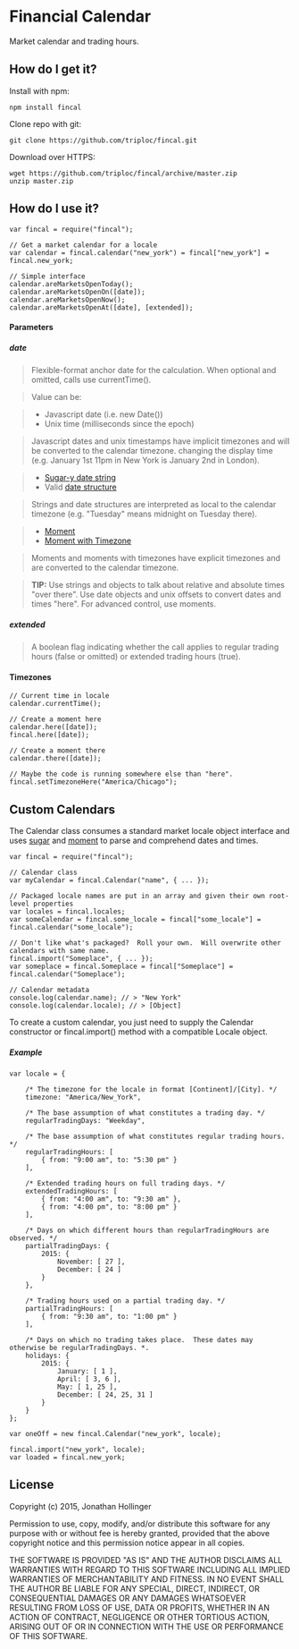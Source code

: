 # Financial Calendar

Market calendar and trading hours.

## How do I get it?

Install with npm:

    npm install fincal

Clone repo with git:

    git clone https://github.com/triploc/fincal.git

Download over HTTPS:

    wget https://github.com/triploc/fincal/archive/master.zip
    unzip master.zip

## How do I use it?

    var fincal = require("fincal");
    
    // Get a market calendar for a locale
    var calendar = fincal.calendar("new_york") = fincal["new_york"] = fincal.new_york;
    
    // Simple interface
    calendar.areMarketsOpenToday();
    calendar.areMarketsOpenOn([date]);
    calendar.areMarketsOpenNow();
    calendar.areMarketsOpenAt([date], [extended]);
    
#### Parameters

##### date
> Flexible-format anchor date for the calculation.  When optional and omitted, calls use currentTime().

> Value can be:

> * Javascript date (i.e. new Date())
> * Unix time (milliseconds since the epoch)

> Javascript dates and unix timestamps have implicit timezones and will be converted to the calendar timezone.
changing the display time (e.g. January 1st 11pm in New York is January 2nd in London).

> * [Sugar-y date string](http://sugarjs.com/dates)
> * Valid [date structure](http://momentjs.com/docs/#/parsing/object/)

> Strings and date structures are interpreted as local to the calendar timezone (e.g. "Tuesday" means midnight on Tuesday there).

> * [Moment](http://momentjs.com/docs/#/parsing/)
> * [Moment with Timezone](http://momentjs.com/timezone/docs/#/using-timezones/) 

> Moments and moments with timezones have explicit timezones and are converted to the calendar timezone.

> **TIP:** Use strings and objects to talk about relative and absolute times "over there".  Use date objects and unix offsets 
to convert dates and times "here".  For advanced control, use moments.


##### extended
> A boolean flag indicating whether the call applies to regular trading hours (false or omitted) or extended trading hours (true).


#### Timezones
    
    // Current time in locale
    calendar.currentTime();
    
    // Create a moment here
    calendar.here([date]);
    fincal.here([date]);
    
    // Create a moment there
    calendar.there([date]);
    
    // Maybe the code is running somewhere else than "here".
    fincal.setTimezoneHere("America/Chicago");


## Custom Calendars

The Calendar class consumes a standard market locale object interface and uses [sugar](http://sugarjs.com/dates) 
and [moment](http://momentjs.com/) to parse and comprehend dates and times.

    var fincal = require("fincal");
    
    // Calendar class
    var myCalendar = fincal.Calendar("name", { ... });
    
    // Packaged locale names are put in an array and given their own root-level properties
    var locales = fincal.locales;
    var someCalendar = fincal.some_locale = fincal["some_locale"] = fincal.calendar("some_locale");
    
    // Don't like what's packaged?  Roll your own.  Will overwrite other calendars with same name.
    fincal.import("Someplace", { ... });
    var someplace = fincal.Someplace = fincal["Someplace"] = fincal.calendar("Someplace");
    
    // Calendar metadata
    console.log(calendar.name); // > "New York"
    console.log(calendar.locale); // > [Object]

To create a custom calendar, you just need to supply the Calendar constructor or fincal.import() method 
with a compatible Locale object.

##### Example

    var locale = {
    
        /* The timezone for the locale in format [Continent]/[City]. */
        timezone: "America/New_York",
        
        /* The base assumption of what constitutes a trading day. */
        regularTradingDays: "Weekday",
        
        /* The base assumption of what constitutes regular trading hours. */
        regularTradingHours: [
            { from: "9:00 am", to: "5:30 pm" }
        ],
        
        /* Extended trading hours on full trading days. */
        extendedTradingHours: [
            { from: "4:00 am", to: "9:30 am" },
            { from: "4:00 pm", to: "8:00 pm" }
        ],
        
        /* Days on which different hours than regularTradingHours are observed. */
        partialTradingDays: {
            2015: {
                November: [ 27 ],
                December: [ 24 ]
            }
        },
        
        /* Trading hours used on a partial trading day. */
        partialTradingHours: [
            { from: "9:30 am", to: "1:00 pm" }
        ],
        
        /* Days on which no trading takes place.  These dates may otherwise be regularTradingDays. *.
        holidays: {
            2015: {
                January: [ 1 ],
                April: [ 3, 6 ],
                May: [ 1, 25 ],
                December: [ 24, 25, 31 ]
            }
        }
    };
    
    var oneOff = new fincal.Calendar("new_york", locale);
    
    fincal.import("new_york", locale);
    var loaded = fincal.new_york;

## License

Copyright (c) 2015, Jonathan Hollinger

Permission to use, copy, modify, and/or distribute this software for any purpose with or without fee is hereby granted, provided that the above copyright notice and this permission notice appear in all copies.

THE SOFTWARE IS PROVIDED "AS IS" AND THE AUTHOR DISCLAIMS ALL WARRANTIES WITH REGARD TO THIS SOFTWARE INCLUDING ALL IMPLIED WARRANTIES OF MERCHANTABILITY AND FITNESS. IN NO EVENT SHALL THE AUTHOR BE LIABLE FOR ANY SPECIAL, DIRECT, INDIRECT, OR CONSEQUENTIAL DAMAGES OR ANY DAMAGES WHATSOEVER RESULTING FROM LOSS OF USE, DATA OR PROFITS, WHETHER IN AN ACTION OF CONTRACT, NEGLIGENCE OR OTHER TORTIOUS ACTION, ARISING OUT OF OR IN CONNECTION WITH THE USE OR PERFORMANCE OF THIS SOFTWARE.